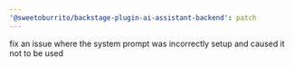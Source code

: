 ```yaml
---
'@sweetoburrito/backstage-plugin-ai-assistant-backend': patch
---
```


fix an issue where the system prompt was incorrectly setup and caused it not to be used
